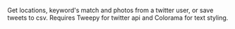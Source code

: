 Get locations, keyword's match and photos from a twitter user, or save tweets to csv. Requires Tweepy for twitter api and Colorama for text styling.
